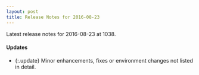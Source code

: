 ```yaml
---
layout: post
title: Release Notes for 2016-08-23
---
```


Latest release notes for 2016-08-23 at 1038.

<div class='updates' markdown='1'>

#### Updates

- {:.update} Minor enhancements, fixes or environment changes not listed in detail.

</div>


